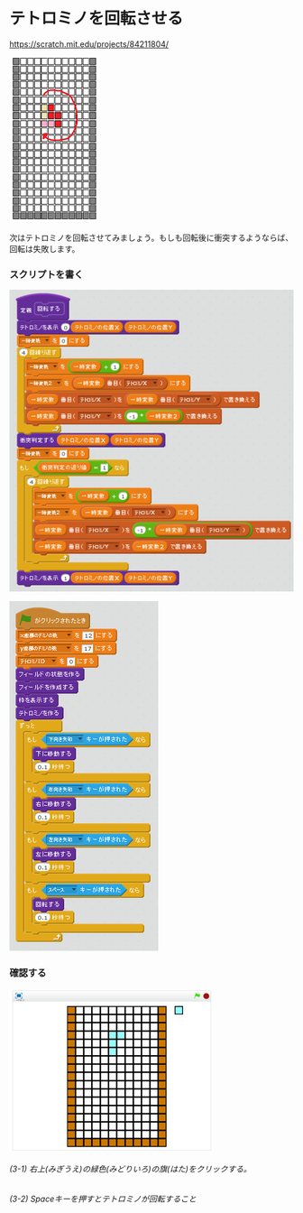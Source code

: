 # テトロミノを回転させる

https://scratch.mit.edu/projects/84211804/

![](board_2.png)

次はテトロミノを回転させてみましょう。もしも回転後に衝突するようならば、回転は失敗します。


### スクリプトを書く

![](s_01.png)

![](s_02.png)


### 確認する
![](test.png)

###### (3-1) 右上(みぎうえ)の緑色(みどりいろ)の旗(はた)をクリックする。

###### (3-2) Spaceキーを押すとテトロミノが回転すること

